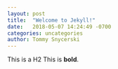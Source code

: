 ```yaml
---
layout: post
title:  "Welcome to Jekyll!"
date:   2018-05-07 14:24:49 -0700
categories: uncategories
author: Tommy Snycerski
---
```


This is a H2
This is **bold**. 
